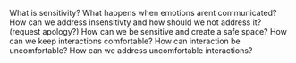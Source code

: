 What is sensitivity?
What happens when emotions arent communicated?
How can we address insensitivty and how should we not address it? (request apology?)
How can we be sensitive and create a safe space?
How can we keep interactions comfortable?
How can interaction be uncomfortable?
How can we address uncomfortable interactions?


